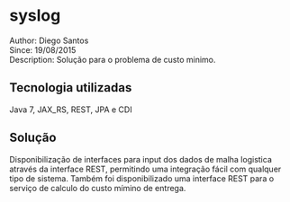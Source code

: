 syslog
========================
Author: Diego Santos<br/>
Since: 19/08/2015<br/>
Description: Solução para o problema de custo minimo.<br/>

Tecnologia utilizadas
------------------------
Java 7, JAX_RS, REST, JPA e CDI

Solução
------------------------
Disponibilização de interfaces para input dos dados de malha logistica através da interface REST, permitindo uma integração fácil com qualquer tipo de sistema.
Também foi disponibilizado uma interface REST para o serviço de calculo do custo mímino de entrega.  
